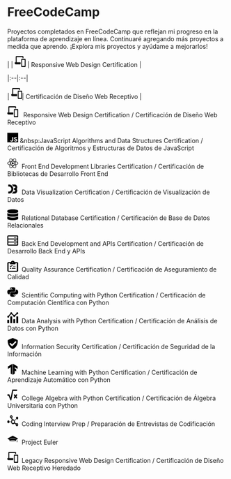 # FreeCodeCamp

Proyectos completados en FreeCodeCamp que reflejan mi progreso en la plataforma de aprendizaje en línea. Continuaré agregando más proyectos a medida que aprendo. ¡Explora mis proyectos y ayúdame a mejorarlos!

| | <img src="resources/01.svg" width="25" height="25"/> | Responsive Web Design Certification |

|:--|:--|

| <img src="resources/01.svg" width="25" height="25"/>| Certificación de Diseño Web Receptivo |

<img src="resources/01.svg" width="25" height="25"/>&nbsp;&nbsp; Responsive Web Design Certification / Certificación de Diseño Web Receptivo

<img src="resources/02.svg" width="25" height="25"/>&nbsp;&nbsp:JavaScript Algorithms and Data Structures Certification / Certificación de Algoritmos y Estructuras de Datos de JavaScript

<img src="resources/03.svg" width="25" height="25"/>&nbsp;&nbsp;Front End Development Libraries Certification / Certificación de Bibliotecas de Desarrollo Front End

<img src="resources/04.svg" width="25" height="25"/>&nbsp;&nbsp;Data Visualization Certification / Certificación de Visualización de Datos

<img src="resources/05.svg" width="25" height="25"/>&nbsp;&nbsp;Relational Database Certification / Certificación de Base de Datos Relacionales

<img src="resources/06.svg" width="25" height="25"/>&nbsp;&nbsp;Back End Development and APIs Certification / Certificación de Desarrollo Back End y APIs

<img src="resources/07.svg" width="25" height="25"/>&nbsp;&nbsp;Quality Assurance Certification / Certificación de Aseguramiento de Calidad

<img src="resources/08.svg" width="25" height="25"/>&nbsp;&nbsp;Scientific Computing with Python Certification / Certificación de Computación Científica con Python

<img src="resources/09.svg" width="25" height="25"/>&nbsp;&nbsp;Data Analysis with Python Certification / Certificación de Análisis de Datos con Python

<img src="resources/10.svg" width="25" height="25"/>&nbsp;&nbsp;Information Security Certification / Certificación de Seguridad de la Información

<img src="resources/11.svg" width="25" height="25"/>&nbsp;&nbsp;Machine Learning with Python Certification / Certificación de Aprendizaje Automático con Python

<img src="resources/12.svg" width="25" height="25"/>&nbsp;&nbsp;College Algebra with Python Certification / Certificación de Álgebra Universitaria con Python

<img src="resources/13.svg" width="25" height="25"/>&nbsp;&nbsp;Coding Interview Prep / Preparación de Entrevistas de Codificación

<img src="resources/14.svg" width="25" height="25"/>&nbsp;&nbsp;Project Euler

<img src="resources/15.svg" width="25" height="25"/>&nbsp;&nbsp;Legacy Responsive Web Design Certification / Certificación de Diseño Web Receptivo Heredado
